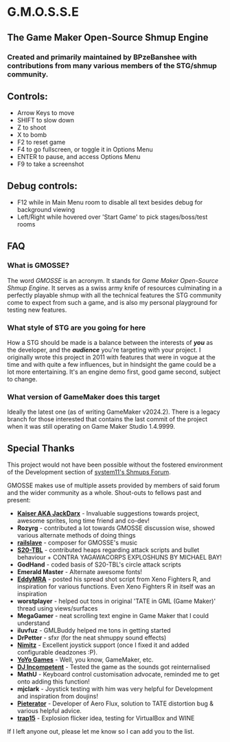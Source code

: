 # G.M.O.S.S.E #
## The Game Maker Open-Source Shmup Engine ##
###  Created and primarily maintained by BPzeBanshee with contributions from many various members of the STG/shmup community. ###

## Controls: ##
* Arrow Keys to move
* SHIFT to slow down
* Z to shoot
* X to bomb
* F2 to reset game
* F4 to go fullscreen, or toggle it in Options Menu
* ENTER to pause, and access Options Menu
* F9 to take a screenshot

## Debug controls: ##
* F12 while in Main Menu room to disable all text besides debug for background viewing
* Left/Right while hovered over 'Start Game' to pick stages/boss/test rooms

## FAQ ##

### What is GMOSSE? ###
The word *GMOSSE* is an acronym. It stands for *Game Maker Open-Source Shmup Engine*.
It serves as a swiss army knife of resources culminating in a perfectly playable shmup with all the technical features the STG community come to expect from such a game, and is also my personal playground for testing new features.

### What style of STG are you going for here ###
How a STG should be made is a balance between the interests of ***you*** as the developer, and the ***audience*** you're targeting with your project. I originally wrote this project in 2011 with features that were in vogue at the time and with quite a few influences, but in hindsight the game could be a lot more entertaining. It's an engine demo first, good game second, subject to change.

### What version of GameMaker does this target ###
Ideally the latest one (as of writing GameMaker v2024.2). There is a legacy branch for those interested that contains the last commit of the project when it was still operating on Game Maker Studio 1.4.9999.

## Special Thanks ##
This project would not have been possible without the fostered environment of the Development section of [system11's Shmups Forum](http://shmups.system11.org).

GMOSSE makes use of multiple assets provided by members of said forum and the wider community as a whole. Shout-outs to fellows past and present:

* [**Kaiser AKA JackDarx**](https://github.com/JackDarx) - Invaluable suggestions towards project, awesome sprites, long time friend and co-dev!
* **Rozyrg** - contributed a lot towards GMOSSE discussion wise, showed various alternate methods of doing things
* [**railslave**](https://www.youtube.com/@southendbusker7534) - composer for GMOSSE's music
* [**S20-TBL**](https://www.pixiv.net/en/users/18617250) - contributed heaps regarding attack scripts and bullet behaviour + CONTRA YAGAWACORPS EXPLOSHUNS BY MICHAEL BAY!
* **GodHand** - coded basis of S20-TBL's circle attack scripts
* **Emerald Master** - Alternate awesome fonts!
* [**EddyMRA**](https://github.com/EddyMRA) - posted his spread shot script from Xeno Fighters R, and inspiration for various 			functions. Even Xeno Fighters R in itself was an inspiration
* **worstplayer** - helped out tons in original 'TATE in GML (Game Maker)' thread using views/surfaces
* **MegaGamer** - neat scrolling text engine in Game Maker that I could understand
* **iluvfuz** - GMLBuddy helped me tons in getting started
* **DrPetter** - sfxr (for the neat shmuppy sound effects)
* [**Nimitz**](https://twitter.com/stormoid) - Excellent joystick support (once I fixed it and added configurable deadzones :P).
* [**YoYo Games**](https://github.com/YoYoGames) - Well, you know, GameMaker, etc.
* [**DJ Incompetent**](https://www.twitch.tv/djincompetent) -	Tested the game as the sounds got reinternalised
* **MathU**	- Keyboard control customisation advocate, reminded me to get onto adding this function!
* **mjclark** - Joystick testing with him was very helpful for Development and inspiration from doujins!
* [**Pieterator**](https://twitter.com/pieterator) - Developer of Aero Flux, solution to TATE distortion bug & various helpful advice.
* [**trap15**](https://github.com/trap15) - Explosion flicker idea, testing for VirtualBox and WINE

If I left anyone out, please let me know so I can add you to the list.